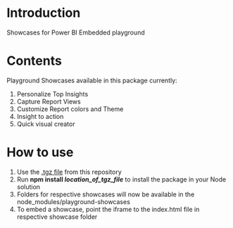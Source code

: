 # Introduction
Showcases for Power BI Embedded playground

# Contents
Playground Showcases available in this package currently:
1.	Personalize Top Insights
2.	Capture Report Views
3.  Customize Report colors and Theme
4.  Insight to action
5.  Quick visual creator

# How to use
1. Use the [.tgz file](playground-showcases-2.0.0.tgz) from this repository
2. Run __npm install *location_of_tgz_file*__ to install the package in your Node solution
3. Folders for respective showcases will now be available in the node_modules/playground-showcases
4. To embed a showcase, point the iframe to the index.html file in respective showcase folder
